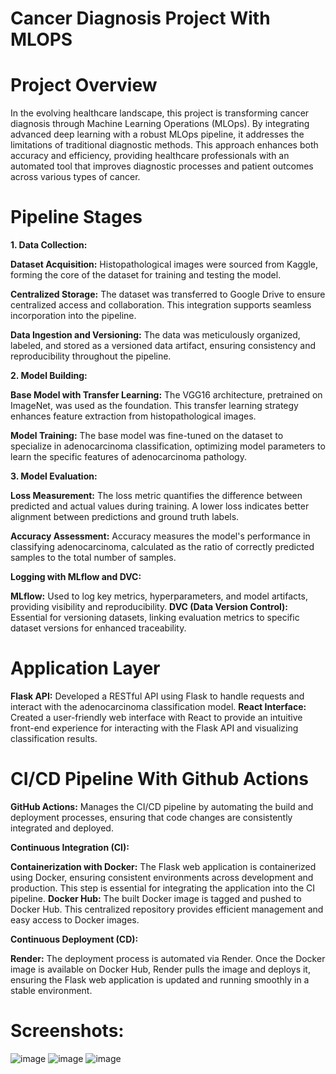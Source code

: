 # Cancer Diagnosis Project With MLOPS

# Project Overview

In the evolving healthcare landscape, this project is transforming cancer diagnosis through Machine Learning Operations (MLOps). By integrating advanced deep learning with a robust MLOps pipeline, it addresses the limitations of traditional diagnostic methods. This approach enhances both accuracy and efficiency, providing healthcare professionals with an automated tool that improves diagnostic processes and patient outcomes across various types of cancer.

# Pipeline Stages

**1. Data Collection:**

**Dataset Acquisition:** Histopathological images were sourced from Kaggle, forming the core of the dataset for training and testing the model.

**Centralized Storage:** The dataset was transferred to Google Drive to ensure centralized access and collaboration. This integration supports seamless incorporation into the pipeline.

**Data Ingestion and Versioning:** The data was meticulously organized, labeled, and stored as a versioned data artifact, ensuring consistency and reproducibility throughout the pipeline.

**2. Model Building:**

**Base Model with Transfer Learning:** The VGG16 architecture, pretrained on ImageNet, was used as the foundation. This transfer learning strategy enhances feature extraction from histopathological images.

**Model Training:** The base model was fine-tuned on the dataset to specialize in adenocarcinoma classification, optimizing model parameters to learn the specific features of adenocarcinoma pathology.

**3. Model Evaluation:**

**Loss Measurement:** The loss metric quantifies the difference between predicted and actual values during training. A lower loss indicates better alignment between predictions and ground truth labels.

**Accuracy Assessment:** Accuracy measures the model's performance in classifying adenocarcinoma, calculated as the ratio of correctly predicted samples to the total number of samples.

**Logging with MLflow and DVC:**

**MLflow:** Used to log key metrics, hyperparameters, and model artifacts, providing visibility and reproducibility.
**DVC (Data Version Control):** Essential for versioning datasets, linking evaluation metrics to specific dataset versions for enhanced traceability.

# Application Layer

**Flask API:** Developed a RESTful API using Flask to handle requests and interact with the adenocarcinoma classification model.
**React Interface:** Created a user-friendly web interface with React to provide an intuitive front-end experience for interacting with the Flask API and visualizing classification results.

# CI/CD Pipeline With Github Actions

**GitHub Actions:** Manages the CI/CD pipeline by automating the build and deployment processes, ensuring that code changes are consistently integrated and deployed.

**Continuous Integration (CI):**

**Containerization with Docker:** The Flask web application is containerized using Docker, ensuring consistent environments across development and production. This step is essential for integrating the application into the CI pipeline.
**Docker Hub:** The built Docker image is tagged and pushed to Docker Hub. This centralized repository provides efficient management and easy access to Docker images.

**Continuous Deployment (CD):**

**Render:** The deployment process is automated via Render. Once the Docker image is available on Docker Hub, Render pulls the image and deploys it, ensuring the Flask web application is updated and running smoothly in a stable environment.

# Screenshots:
![image](https://github.com/user-attachments/assets/3a0f700c-b6c6-4a93-80a4-971d2c5fc09c)
![image](https://github.com/user-attachments/assets/0599cef5-362f-415b-85c3-9d522de6f9e7)
![image](https://github.com/user-attachments/assets/2f7b6c3f-c2b0-42b0-b645-af5f59dcb9b6)

